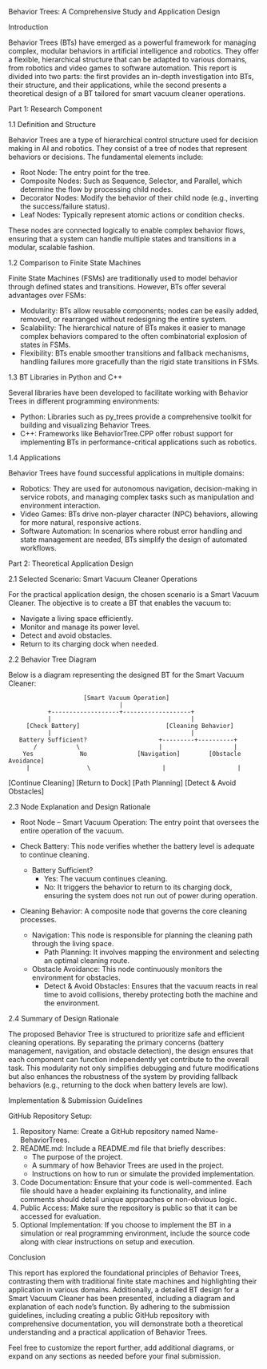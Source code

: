 Behavior Trees: A Comprehensive Study and Application Design

Introduction

Behavior Trees (BTs) have emerged as a powerful framework for managing complex, modular behaviors in artificial intelligence and robotics. They offer a flexible, hierarchical structure that can be adapted to various domains, from robotics and video games to software automation. This report is divided into two parts: the first provides an in-depth investigation into BTs, their structure, and their applications, while the second presents a theoretical design of a BT tailored for smart vacuum cleaner operations.

Part 1: Research Component

1.1 Definition and Structure

Behavior Trees are a type of hierarchical control structure used for decision making in AI and robotics. They consist of a tree of nodes that represent behaviors or decisions. The fundamental elements include:
- Root Node: The entry point for the tree.
- Composite Nodes: Such as Sequence, Selector, and Parallel, which determine the flow by processing child nodes.
- Decorator Nodes: Modify the behavior of their child node (e.g., inverting the success/failure status).
- Leaf Nodes: Typically represent atomic actions or condition checks.

These nodes are connected logically to enable complex behavior flows, ensuring that a system can handle multiple states and transitions in a modular, scalable fashion.

1.2 Comparison to Finite State Machines

Finite State Machines (FSMs) are traditionally used to model behavior through defined states and transitions. However, BTs offer several advantages over FSMs:
- Modularity: BTs allow reusable components; nodes can be easily added, removed, or rearranged without redesigning the entire system.
- Scalability: The hierarchical nature of BTs makes it easier to manage complex behaviors compared to the often combinatorial explosion of states in FSMs.
- Flexibility: BTs enable smoother transitions and fallback mechanisms, handling failures more gracefully than the rigid state transitions in FSMs.

1.3 BT Libraries in Python and C++

Several libraries have been developed to facilitate working with Behavior Trees in different programming environments:
- Python: Libraries such as py_trees provide a comprehensive toolkit for building and visualizing Behavior Trees.
- C++: Frameworks like BehaviorTree.CPP offer robust support for implementing BTs in performance-critical applications such as robotics.

1.4 Applications

Behavior Trees have found successful applications in multiple domains:
- Robotics: They are used for autonomous navigation, decision-making in service robots, and managing complex tasks such as manipulation and environment interaction.
- Video Games: BTs drive non-player character (NPC) behaviors, allowing for more natural, responsive actions.
- Software Automation: In scenarios where robust error handling and state management are needed, BTs simplify the design of automated workflows.

Part 2: Theoretical Application Design

2.1 Selected Scenario: Smart Vacuum Cleaner Operations

For the practical application design, the chosen scenario is a Smart Vacuum Cleaner. The objective is to create a BT that enables the vacuum to:
- Navigate a living space efficiently.
- Monitor and manage its power level.
- Detect and avoid obstacles.
- Return to its charging dock when needed.

2.2 Behavior Tree Diagram

Below is a diagram representing the designed BT for the Smart Vacuum Cleaner:

                         [Smart Vacuum Operation]
                                   |
               +-------------------+-------------------+
               |                                       |
         [Check Battery]                        [Cleaning Behavior]
               |                                       |
       Battery Sufficient?                    +---------+----------+
           /           \                      |                    |
        Yes             No              [Navigation]        [Obstacle Avoidance]
         |                \                    |                    |
[Continue Cleaning]   [Return to Dock]    [Path Planning]   [Detect & Avoid Obstacles]

2.3 Node Explanation and Design Rationale

- Root Node – Smart Vacuum Operation:
  The entry point that oversees the entire operation of the vacuum.

- Check Battery:
  This node verifies whether the battery level is adequate to continue cleaning.
  - Battery Sufficient?
    - Yes: The vacuum continues cleaning.
    - No: It triggers the behavior to return to its charging dock, ensuring the system does not run out of power during operation.

- Cleaning Behavior:
  A composite node that governs the core cleaning processes.
  - Navigation:
    This node is responsible for planning the cleaning path through the living space.
    - Path Planning: It involves mapping the environment and selecting an optimal cleaning route.
  - Obstacle Avoidance:
    This node continuously monitors the environment for obstacles.
    - Detect & Avoid Obstacles: Ensures that the vacuum reacts in real time to avoid collisions, thereby protecting both the machine and the environment.

2.4 Summary of Design Rationale

The proposed Behavior Tree is structured to prioritize safe and efficient cleaning operations. By separating the primary concerns (battery management, navigation, and obstacle detection), the design ensures that each component can function independently yet contribute to the overall task. This modularity not only simplifies debugging and future modifications but also enhances the robustness of the system by providing fallback behaviors (e.g., returning to the dock when battery levels are low).

Implementation & Submission Guidelines

GitHub Repository Setup:
1. Repository Name:
   Create a GitHub repository named Name-BehaviorTrees.
2. README.md:
   Include a README.md file that briefly describes:
   - The purpose of the project.
   - A summary of how Behavior Trees are used in the project.
   - Instructions on how to run or simulate the provided implementation.
3. Code Documentation:
   Ensure that your code is well-commented. Each file should have a header explaining its functionality, and inline comments should detail unique approaches or non-obvious logic.
4. Public Access:
   Make sure the repository is public so that it can be accessed for evaluation.
5. Optional Implementation:
   If you choose to implement the BT in a simulation or real programming environment, include the source code along with clear instructions on setup and execution.

Conclusion

This report has explored the foundational principles of Behavior Trees, contrasting them with traditional finite state machines and highlighting their application in various domains. Additionally, a detailed BT design for a Smart Vacuum Cleaner has been presented, including a diagram and explanation of each node’s function. By adhering to the submission guidelines, including creating a public GitHub repository with comprehensive documentation, you will demonstrate both a theoretical understanding and a practical application of Behavior Trees.

Feel free to customize the report further, add additional diagrams, or expand on any sections as needed before your final submission.

